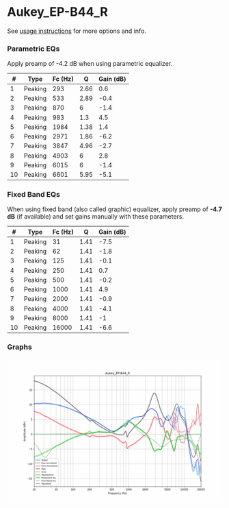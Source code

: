# Aukey_EP-B44_R
See [usage instructions](https://github.com/jaakkopasanen/AutoEq#usage) for more options and info.

### Parametric EQs
Apply preamp of -4.2 dB when using parametric equalizer.

|   # | Type    |   Fc (Hz) |    Q |   Gain (dB) |
|-----|---------|-----------|------|-------------|
|   1 | Peaking |       293 | 2.66 |         0.6 |
|   2 | Peaking |       533 | 2.89 |        -0.4 |
|   3 | Peaking |       870 | 6    |        -1.4 |
|   4 | Peaking |       983 | 1.3  |         4.5 |
|   5 | Peaking |      1984 | 1.38 |         1.4 |
|   6 | Peaking |      2971 | 1.86 |        -6.2 |
|   7 | Peaking |      3847 | 4.96 |        -2.7 |
|   8 | Peaking |      4903 | 6    |         2.8 |
|   9 | Peaking |      6015 | 6    |        -1.4 |
|  10 | Peaking |      6601 | 5.95 |        -5.1 |

### Fixed Band EQs
When using fixed band (also called graphic) equalizer, apply preamp of **-4.7 dB** (if available) and set gains manually with these parameters.

|   # | Type    |   Fc (Hz) |    Q |   Gain (dB) |
|-----|---------|-----------|------|-------------|
|   1 | Peaking |        31 | 1.41 |        -7.5 |
|   2 | Peaking |        62 | 1.41 |        -1.8 |
|   3 | Peaking |       125 | 1.41 |        -0.1 |
|   4 | Peaking |       250 | 1.41 |         0.7 |
|   5 | Peaking |       500 | 1.41 |        -0.2 |
|   6 | Peaking |      1000 | 1.41 |         4.9 |
|   7 | Peaking |      2000 | 1.41 |        -0.9 |
|   8 | Peaking |      4000 | 1.41 |        -4.1 |
|   9 | Peaking |      8000 | 1.41 |        -1   |
|  10 | Peaking |     16000 | 1.41 |        -6.6 |

### Graphs
![](./Aukey_EP-B44_R.png)
